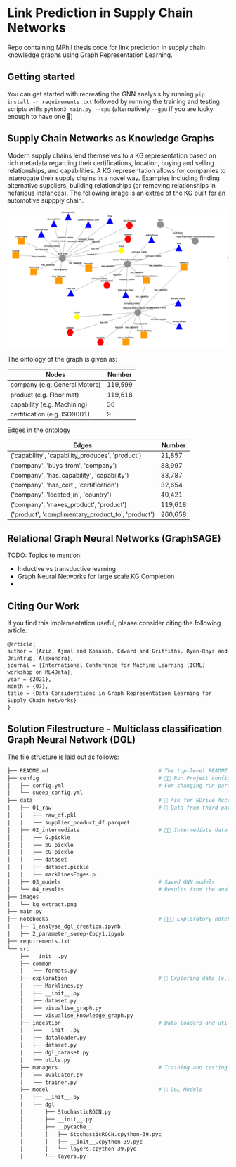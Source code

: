 # Link Prediction in Supply Chain Networks

Repo containing MPhil thesis code for link prediction in supply chain knowledge graphs using Graph Representation Learning.



## Getting started
You can get started with recreating the GNN analysis by running
`pip install -r requirements.txt` followed by running the training and testing scripts with:
`python3 main.py --cpu` (alternatively `--gpu` if you are lucky enough to have one 🌝)

## Supply Chain Networks as Knowledge Graphs
Modern supply chains lend themselves to a KG representation based on rich metadata regarding their 
certifications, location, buying and selling relationships, and capabilities. A KG representation allows for
companies to interrogate their supply chains in a novel way. Examples including finding alternative suppliers, building relationships
(or removing relationships in nefarious instances). The following image is an extrac of 
the KG built for an automotive suppply chain.  

![some image](images/kg_extract.png)

The ontology of the graph is given as:

Nodes | Number
------------ | -------------
company (e.g. General Motors)| 119,599
product (e.g. Floor mat) | 119,618
capability (e.g. Machining) | 36
certification (e.g. ISO9001) | 9

Edges in the ontology

Edges | Number
------------ | -------------
('capability', 'capability_produces', 'product') | 21,857
('company', 'buys_from', 'company') | 88,997
('company', 'has_capability', 'capability') |  83,787
('company', 'has_cert', 'certification') | 32,654
('company', 'located_in', 'country') | 40,421
('company', 'makes_product', 'product')| 119,618
('product', 'complimentary_product_to', 'product') | 260,658



## Relational Graph Neural Networks (GraphSAGE)
TODO: Topics to mention:
- Inductive vs transductive learning
- Graph Neural Networks for large scale KG Completion
- 

## Citing Our Work

If you find this implementation useful, please consider citing the following article.

```
@article{
author = {Aziz, Ajmal and Kosasih, Edward and Griffiths, Ryan-Rhys and Brintrup, Alexandra},
journal = {International Conference for Machine Learning (ICML) workshop on ML4Data},
year = {2021},
month = {07},
title = {Data Considerations in Graph Representation Learning for Supply Chain Networks}
}
```

## Solution Filestructure - Multiclass classification Graph Neural Network (DGL)

The file structure is laid out as follows:

```bash
├── README.md                                   # The top-level README
├── config                                      # 🏃🏻 Run Project configurations
│   ├── config.yml                              # For changing run parameters (e.g. number of epochs 🌝)
│   └── sweep_config.yml
├── data                                        # 👀 Ask for GDrive Access
│   ├── 01_raw                                  # 💾 Data from third party sources.
│   │   ├── raw_df.pkl
│   │   └── supplier_product_df.parquet
│   ├── 02_intermediate                         # 💪🏼 Intermediate data that has been transformed.
│   │   ├── G.pickle
│   │   ├── bG.pickle
│   │   ├── cG.pickle
│   │   ├── dataset
│   │   ├── dataset.pickle
│   │   ├── marklinesEdges.p
│   ├── 03_models                               # Saved GNN models 
│   └── 04_results                              # Results from the analysis 🚀
├── images
│   └── kg_extract.png
├── main.py
├── notebooks                                   # 👨🏻‍💻 Exploratory notebooks
│   ├── 1_analyse_dgl_creation.ipynb
│   ├── 2_parameter_sweep-Copy1.ipynb
├── requirements.txt
└── src
    ├── __init__.py
    ├── common
    │   └── formats.py
    ├── exploration                             # 🎣 Exploring data (e.g. degree distributions)
    │   ├── Marklines.py
    │   ├── __init__.py
    │   ├── dataset.py
    │   ├── visualise_graph.py
    │   └── visualise_knowledge_graph.py
    ├── ingestion                               # Data loaders and utils for torch 🔥
    │   ├── __init__.py
    │   ├── dataloader.py
    │   ├── dataset.py
    │   ├── dgl_dataset.py
    │   └── utils.py
    ├── managers                                # Training and testing managers in torch 🔥
    │   ├── evaluator.py
    │   └── trainer.py
    ├── model                                   # 🤖 DGL Models 
    │   ├── __init__.py
    │   └── dgl
    │       ├── StochasticRGCN.py
    │       ├── __init__.py
    │       ├── __pycache__
    │       │   ├── StochasticRGCN.cpython-39.pyc
    │       │   ├── __init__.cpython-39.pyc
    │       │   └── layers.cpython-39.pyc
    │       └── layers.py
```
